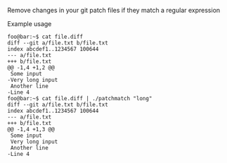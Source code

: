 Remove changes in your git patch files if they match a regular expression

Example usage

```console
foo@bar:~$ cat file.diff
diff --git a/file.txt b/file.txt
index abcdef1..1234567 100644
--- a/file.txt
+++ b/file.txt
@@ -1,4 +1,2 @@
 Some input
-Very long input
 Another line
-Line 4
foo@bar:~$ cat file.diff | ./patchmatch "long"
diff --git a/file.txt b/file.txt
index abcdef1..1234567 100644
--- a/file.txt
+++ b/file.txt
@@ -1,4 +1,3 @@
 Some input
 Very long input
 Another line
-Line 4
```

